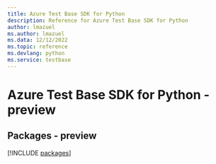 ```yaml
---
title: Azure Test Base SDK for Python
description: Reference for Azure Test Base SDK for Python
author: lmazuel
ms.author: lmazuel
ms.data: 12/12/2022
ms.topic: reference
ms.devlang: python
ms.service: testbase
---
```

# Azure Test Base SDK for Python - preview
## Packages - preview
[!INCLUDE [packages](test-base-index.md)]
